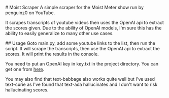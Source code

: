 # Moist Scraper
A simple scraper for the Moist Meter show run by penguinz0 on YouTube.

It scrapes transcripts of youtube videos then uses the OpenAI api to extract the scores given. Due to the ability of OpenAI models, I'm sure this has the ability to easily generalize to many other use cases.

## Usage
Goto main.py, add some youtube links to the list, then run the script. It will scrape the transcripts, then use the OpenAI api to extract the scores. It will print the results in the console.

You need to put an OpenAI key in key.txt in the project directory. You can get one from [here](https://beta.openai.com/account/api-keys).

You may also find that text-babbage also works quite well but I've used text-curie as I've found that text-ada hallucinates and I don't want to risk hallucinating scores.